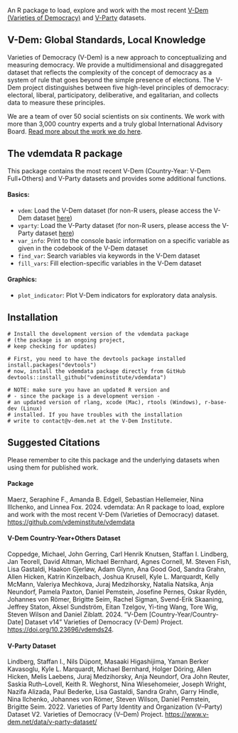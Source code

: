 
An R package to load, explore and work with the most recent [V-Dem (Varieties of Democracy)](https://www.v-dem.net/vdemds.html) and [V-Party](https://www.v-dem.net/vpartyds.html) datasets. 

## V-Dem: Global Standards, Local Knowledge ##

Varieties of Democracy (V-Dem) is a new approach to conceptualizing and measuring democracy. We provide a multidimensional and disaggregated dataset that reflects the complexity of the concept of democracy as a system of rule that goes beyond the simple presence of elections. The V-Dem project distinguishes between five high-level principles of democracy: electoral, liberal, participatory, deliberative, and egalitarian, and collects data to measure these principles. 

We are a team of over 50 social scientists on six continents. We work with more than 3,000 country experts and a truly global International Advisory Board. [Read more about the work we do here](https://www.v-dem.net/).


## The vdemdata R package ##

This package contains the most recent V-Dem (Country-Year: V-Dem Full+Others) and V-Party datasets and provides some additional functions.

#### Basics: ####
* `vdem`: Load the V-Dem dataset (for non-R users, please access the V-Dem dataset [here](https://www.v-dem.net/vdemds.html))
* `vparty`: Load the V-Party dataset (for non-R users, please access the V-Party dataset [here](https://www.v-dem.net/vpartyds.html))
* `var_info`: Print to the console basic information on a specific variable as given in the codebook of the V-Dem dataset
* `find_var`: Search variables via keywords in the V-Dem dataset
* `fill_vars`: Fill election-specific variables in the V-Dem dataset

#### Graphics: ####
* `plot_indicator`: Plot V-Dem indicators for exploratory data analysis.


## Installation ##

```
# Install the development version of the vdemdata package 
# (the package is an ongoing project, 
# keep checking for updates)

# First, you need to have the devtools package installed
install.packages("devtools")
# now, install the vdemdata package directly from GitHub
devtools::install_github("vdeminstitute/vdemdata")

# NOTE: make sure you have an updated R version and
# - since the package is a development version - 
# an updated version of rlang, xcode (Mac), rtools (Windows), r-base-dev (Linux)
# installed. If you have troubles with the installation 
# write to contact@v-dem.net at the V-Dem Institute.
```

## Suggested Citations ##

Please remember to cite this package and the underlying datasets when using them for published work. 

#### Package ####

Maerz, Seraphine F., Amanda B. Edgell, Sebastian Hellemeier, Nina Illchenko, and Linnea Fox. 2024. vdemdata: An R package to load, explore and work with the most recent V-Dem (Varieties of Democracy) dataset. https://github.com/vdeminstitute/vdemdata


#### V-Dem Country-Year+Others Dataset ####

Coppedge, Michael, John Gerring, Carl Henrik Knutsen, Staffan I. Lindberg, Jan Teorell, David Altman, Michael Bernhard, Agnes Cornell, M. Steven Fish, Lisa Gastaldi, Haakon Gjerløw, Adam Glynn, Ana Good God, Sandra Grahn, Allen Hicken, Katrin Kinzelbach, Joshua Krusell, Kyle L. Marquardt, Kelly McMann, Valeriya Mechkova, Juraj Medzihorsky, Natalia Natsika, Anja Neundorf, Pamela Paxton, Daniel Pemstein, Josefine Pernes, Oskar Rydén, Johannes von Römer, Brigitte Seim, Rachel Sigman, Svend-Erik Skaaning, Jeffrey Staton, Aksel Sundström, Eitan Tzelgov, Yi-ting Wang, Tore Wig, Steven Wilson and Daniel Ziblatt. 2024. ”V-Dem [Country-Year/Country-Date] Dataset v14” Varieties of Democracy (V-Dem) Project. https://doi.org/10.23696/vdemds24.


#### V-Party Dataset ####

Lindberg, Staffan I., Nils Düpont, Masaaki Higashijima, Yaman Berker Kavasoglu, Kyle L. Marquardt, Michael Bernhard, Holger Döring, Allen Hicken, Melis Laebens, Juraj Medzihorsky, Anja Neundorf, Ora John Reuter, Saskia Ruth–Lovell, Keith R. Weghorst, Nina Wiesehomeier, Joseph Wright, Nazifa Alizada, Paul Bederke, Lisa Gastaldi, Sandra Grahn, Garry Hindle, Nina Ilchenko, Johannes von Römer, Steven Wilson, Daniel Pemstein, Brigitte Seim. 2022. Varieties of Party Identity and Organization (V–Party) Dataset V2. Varieties of Democracy (V–Dem) Project. https://www.v-dem.net/data/v-party-dataset/

